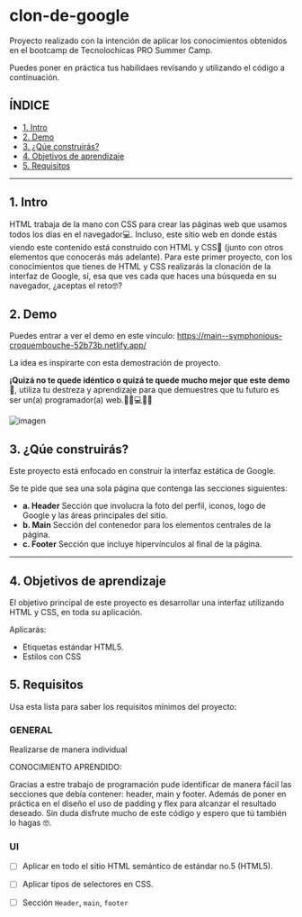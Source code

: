# clon-de-google
Proyecto realizado con la intención de aplicar los conocimientos obtenidos en el bootcamp de Tecnolochicas PRO Summer Camp.

Puedes poner en práctica tus habilidaes revísando y utilizando el código a continuación.

## ÍNDICE

* [1. Intro](https://github.com/Valeria-db/clon-de-google/edit/main/README.md#1-intro)
* [2. Demo](https://github.com/Valeria-db/clon-de-google/edit/main/README.md#2-demo)
* [3. ¿Qúe construirás?](https://github.com/Valeria-db/clon-de-google/edit/main/README.md#3-q%C3%BAe-construir%C3%A1s)
* [4. Objetivos de aprendizaje](https://github.com/Valeria-db/clon-de-google/edit/main/README.md#4-objetivos-de-aprendizaje)
* [5. Requisitos](https://github.com/Valeria-db/clon-de-google/edit/main/README.md#5-requisitos)


****

## 1. Intro

HTML trabaja de la mano con CSS para crear las páginas web que usamos todos los días en el navegador💻. Incluso, este sitio web en donde estás viendo este contenido está construido con HTML y CSS🤯 (junto con otros elementos que conocerás más adelante). Para este primer proyecto, con los conocimientos que tienes de HTML y CSS realizarás la clonación de la interfaz de Google, sí, esa que ves cada que haces una búsqueda en su navegador, ¿aceptas el reto🤓?

## 2. Demo
Puedes entrar a ver el demo en este vínculo: https://main--symphonious-croquembouche-52b73b.netlify.app/

La idea es inspirarte con esta demostración de proyecto. 

**¡Quizá no te quede idéntico o quizá te quede mucho mejor que este demo🤩**, utiliza tu destreza y aprendizaje para que demuestres que tu futuro es ser un(a) programador(a) web.👩🏻💻👦🏻

![imagen]("./../imagenes/googleclon.png")


## 3. ¿Qúe construirás?

Este proyecto está enfocado en construir la interfaz estática de Google.

Se te pide que sea una sola página que contenga las secciones siguientes:
  - **a. Header**
    Sección que involucra la foto del perfil, iconos, logo de Google y las áreas principales del sitio.
  - **b. Main**
    Sección del contenedor para los elementos centrales de la página. 
  - **c. Footer**
    Sección que incluye hipervínculos al final de la página.

****

## 4. Objetivos de aprendizaje

El objetivo principal de este proyecto es desarrollar una interfaz utilizando HTML y CSS, en toda su aplicación.

Aplicarás:

- Etiquetas estándar HTML5.
- Estilos con CSS


## 5. Requisitos

Usa esta lista para saber los requisitos mínimos del proyecto:

### GENERAL

Realizarse de manera individual

CONOCIMIENTO APRENDIDO:

Gracias a estre trabajo de programación pude identificar de manera fácil las secciones que debía contener: header, main y footer.
Además de poner en práctica en el diseño el uso de padding y flex para alcanzar el resultado deseado.
Sin duda disfrute mucho de este código y espero que tú también lo hagas 🤓.

### UI
- [ ] Aplicar en todo el sitio HTML semántico de estándar no.5 (HTML5).
- [ ] Aplicar tipos de selectores en CSS.
- [ ] Sección `Header`, `main`, `footer`

